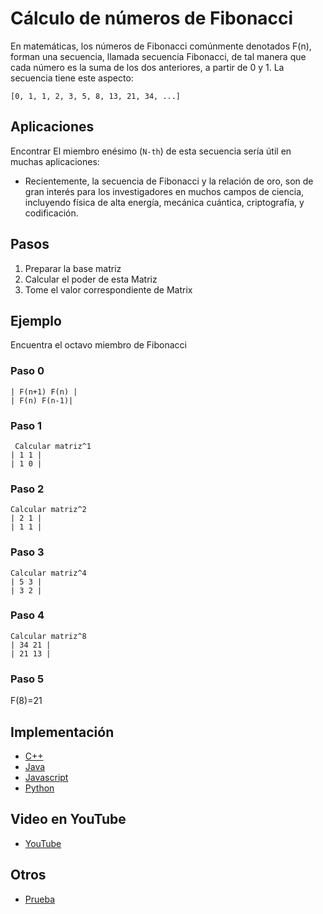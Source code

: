# Cálculo de números de Fibonacci

En matemáticas, los números de Fibonacci comúnmente denotados F(n), forman una secuencia, llamada secuencia Fibonacci, de tal manera que cada número es la suma de los dos anteriores, a partir de 0 y 1.  La secuencia tiene este aspecto:

`[0, 1, 1, 2, 3, 5, 8, 13, 21, 34, ...]`

## Aplicaciones

Encontrar
El miembro enésimo (```N-th```) de esta secuencia sería útil en muchas aplicaciones:

- Recientemente, la secuencia de Fibonacci y la relación de oro, son de gran interés para los investigadores en muchos campos de
ciencia, incluyendo física de alta energía, mecánica cuántica, criptografía, y codificación.

## Pasos

1. Preparar la base matriz
2. Calcular el poder de esta Matriz
3. Tome el valor correspondiente de Matrix

## Ejemplo

Encuentra el octavo miembro de Fibonacci

### Paso 0

```
| F(n+1) F(n) |
| F(n) F(n-1)|
```

### Paso 1

```
 Calcular matriz^1
| 1 1 |
| 1 0 |
```

### Paso 2

```
Calcular matriz^2
| 2 1 |
| 1 1 |
```

### Paso 3

```
Calcular matriz^4
| 5 3 |
| 3 2 |
```

### Paso 4

```
Calcular matriz^8
| 34 21 |
| 21 13 |
```

### Paso 5

F(8)=21

## Implementación

- [C++](https://github.com/TheAlgorithms/C-Plus-Plus/blob/master/math/fibonacci.cpp)
- [Java](https://github.com/TheAlgorithms/Java/blob/master/src/main/java/com/thealgorithms/maths/FibonacciNumber.java)
- [Javascript](https://github.com/TheAlgorithms/Javascript/blob/80c2dc85d714f73783f133964d6acd9b5625ddd9/Maths/Fibonacci.js)
- [Python](https://github.com/TheAlgorithms/Python/blob/master/maths/fibonacci.py)

## Video en YouTube

- [YouTube](https://www.youtube.com/watch?v=EEb6JP3NXBI)

## Otros

- [Prueba](https://brilliant.org/wiki/fast-fibonacci-transform/)
